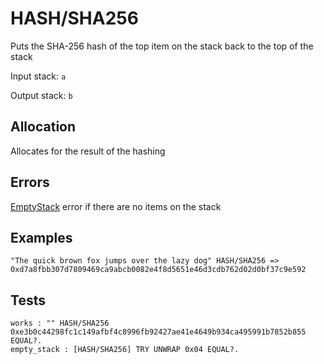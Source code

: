 # HASH/SHA256

Puts the SHA-256 hash of the top item on the stack back to the top of the stack

Input stack: `a`

Output stack: `b`

## Allocation

Allocates for the result of the hashing

## Errors

[EmptyStack](./ERRORS/EmptyStack.md) error if there are no items on the stack

## Examples

```
"The quick brown fox jumps over the lazy dog" HASH/SHA256 => 0xd7a8fbb307d7809469ca9abcb0082e4f8d5651e46d3cdb762d02d0bf37c9e592
```

## Tests

```test
works : "" HASH/SHA256 0xe3b0c44298fc1c149afbf4c8996fb92427ae41e4649b934ca495991b7852b855 EQUAL?.
empty_stack : [HASH/SHA256] TRY UNWRAP 0x04 EQUAL?.
```